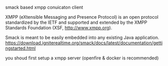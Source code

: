 smack based xmpp conuicaton client 

XMPP (eXtensible Messaging and Presence Protocol) is an open protocol standardized by the IETF and supported and extended by the XMPP Standards Foundation (XSF, http://www.xmpp.org).


Smack is meant to be easily embedded into any existing Java application. https://download.igniterealtime.org/smack/docs/latest/documentation/gettingstarted.html



you shoud first setup a xmpp server (openfire & docker is recommended)

